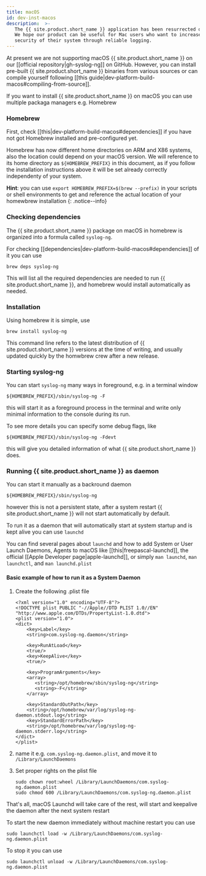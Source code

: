 ```yaml
---
title: macOS
id: dev-inst-macos
description:  >-
   The {{ site.product.short_name }} application has been resurrected on macOS by our developer team.
   We hope our product can be useful for Mac users who want to increase the
   security of their system through reliable logging.
---
```


At present we are not supporting macOS {{ site.product.short_name }} on our [[official repository|gh-syslog-ng]] on GitHub. However, you can install pre-built {{ site.product.short_name }} binaries from various sources or can compile yourself following [[this guide|dev-platform-build-macos#compiling-from-source]].

If you want to install {{ site.product.short_name }} on macOS you can use multiple packaga managers e.g. Homebrew

### Homebrew

First, check [[this|dev-platform-build-macos#dependencies]] if you have not got Homebrew installed and pre-configured yet.

Homebrew has now different home directories on ARM and X86 systems, also the location could depend on your macOS version. We will reference to its home directory as `${HOMEBREW_PREFIX}` in this document, as if you follow the installation instructions above it will be set already correctly independenty of your system.

**Hint**: you can use `export HOMEBREW_PREFIX=$(brew --prefix)` in your scripts or shell environments to get and reference the actual location of your homewbrew installation
{: .notice--info}

### Checking dependencies

The {{ site.product.short_name }} package on macOS in homebrew is organized into a formula called `syslog-ng`.

For checking [[dependencies|dev-platform-build-macos#dependencies]] of it you can use

```shell
brew deps syslog-ng
```

This will list all the required dependencies are needed to run {{ site.product.short_name }},  and homebrew would install automatically as needed.

### Installation

Using homebrew it is simple, use

```shell
brew install syslog-ng
```

This command line refers to the latest distribution of {{ site.product.short_name }} versions at the time of writing, and usually updated quickly by the homwbrew crew after a new release.

### Starting syslog-ng

You can start `syslog-ng` many ways in foreground, e.g. in a terminal window

```shell
${HOMEBREW_PREFIX}/sbin/syslog-ng -F
```

this will start it as a foreground process in the terminal and write only minimal information to the console during its run.

To see more details you can specify some debug flags, like

```shell
${HOMEBREW_PREFIX}/sbin/syslog-ng -Fdevt
```

this will give you detailed information of what {{ site.product.short_name }} does.

### Running {{ site.product.short_name }} as daemon

You can start it manually as a backround daemon

```shell
${HOMEBREW_PREFIX}/sbin/syslog-ng
```

however this is not a persistent state, after a system restart {{ site.product.short_name }} will not start automatically by default.

To run it as a daemon that will automatically start at system startup and is kept alive you can use `launchd`

You can find several pages about `launchd` and how to add System or User Launch Daemons, Agents to macOS like [[this|freepascal-launchd]], the official [[Apple Developer page|apple-launchd]], or simply `man launchd`, `man launchctl`, and `man launchd.plist`

#### Basic example of how to run it as a System Daemon

1. Create the following .plist file

   ```config
   <?xml version="1.0" encoding="UTF-8"?>
   <!DOCTYPE plist PUBLIC "-//Apple//DTD PLIST 1.0//EN" "http://www.apple.com/DTDs/PropertyList-1.0.dtd">
   <plist version="1.0">
   <dict>
       <key>Label</key>
       <string>com.syslog-ng.daemon</string>
       
       <key>RunAtLoad</key>
       <true/>
       <key>KeepAlive</key>
       <true/>
       
       <key>ProgramArguments</key>
       <array>
          <string>/opt/homebrew/sbin/syslog-ng</string>
          <string>-F</string>
       </array>

       <key>StandardOutPath</key>
       <string>/opt/homebrew/var/log/syslog-ng-daemon.stdout.log</string>
       <key>StandardErrorPath</key>
       <string>/opt/homebrew/var/log/syslog-ng-daemon.stderr.log</string>
   </dict>
   </plist>
   ```

2. name it e.g. `com.syslog-ng.daemon.plist`, and move it to `/Library/LaunchDaemons`
3. Set proper rights on the plist file

   ```shell
   sudo chown root:wheel /Library/LaunchDaemons/com.syslog-ng.daemon.plist
   sudo chmod 600 /Library/LaunchDaemons/com.syslog-ng.daemon.plist
   ```

That's all, macOS Launchd will take care of the rest, will start and keepalive the daemon after the next system restart

To start the new daemon immediately without machine restart you can use

```shell
sudo launchctl load -w /Library/LaunchDaemons/com.syslog-ng.daemon.plist
```

To stop it you can use

```shell
sudo launchctl unload -w /Library/LaunchDaemons/com.syslog-ng.daemon.plist
```

